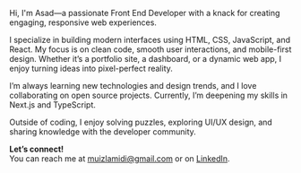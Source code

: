 Hi, I'm Asad—a passionate Front End Developer with a knack for creating engaging, responsive web experiences.

I specialize in building modern interfaces using HTML, CSS, JavaScript, and React. My focus is on clean code, smooth user interactions, and mobile-first design. Whether it’s a portfolio site, a dashboard, or a dynamic web app, I enjoy turning ideas into pixel-perfect reality.

I’m always learning new technologies and design trends, and I love collaborating on open source projects. Currently, I’m deepening my skills in Next.js and TypeScript.

Outside of coding, I enjoy solving puzzles, exploring UI/UX design, and sharing knowledge with the developer community.

**Let’s connect!**  
You can reach me at [muizlamidi@gmail.com](mailto:muizlamidi@gmail.com) or on [LinkedIn](https://www.linkedin.com/in/your-linkedin).

